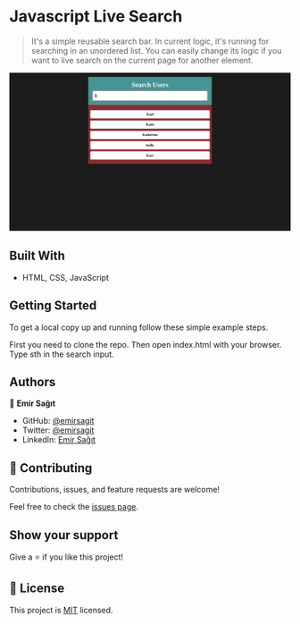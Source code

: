 # Javascript Live Search

> It's a simple reusable search bar. In current logic, it's running for searching in an unordered list. You can easily change its logic if you want to live search on the current page for another element.

![screenshot](./app_screenshot.png)

## Built With

- HTML, CSS, JavaScript

## Getting Started

To get a local copy up and running follow these simple example steps.

First you need to clone the repo. Then open index.html with your browser. Type sth in the search input.
    
## Authors

👤 **Emir Sağıt**

- GitHub: [@emirsagit](https://github.com/emirsagit)
- Twitter: [@emirsagit](https://twitter.com/emirsagit)
- LinkedIn: [Emir Sağıt](https://www.linkedin.com/in/emir-sa%C4%9F%C4%B1t-633035188/)

## 🤝 Contributing

Contributions, issues, and feature requests are welcome!

Feel free to check the [issues page](../../issues/).

## Show your support

Give a ⭐️ if you like this project!

## 📝 License

This project is [MIT](./MIT.md) licensed.
